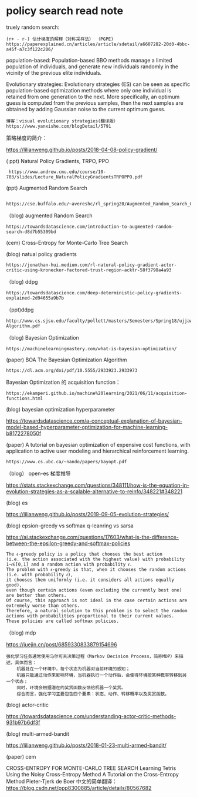 # policy search read note

truely random search:

    (r+ - r-) 估计梯度的解释（对称采样法） （PGPE) https://paperexplained.cn/articles/article/sdetail/a6607282-20d0-4bbc-a45f-a7c3f122c206/

population-based:
  Population-based BBO methods manage a limited population of individuals, and generate new individuals randomly in the vicinity of the previous elite individuals.
  
Evolutionary strategies:
  Evolutionary strategies (ES) can be seen as specific population-based optimization methods where only one individual is retained from one generation to the next. More specifically, an optimum guess is computed from the previous samples, then the next samples are obtained by adding Gaussian noise to the current optimum guess.
    
    博客：visual evolutionary strategies(翻译版） https://www.yanxishe.com/blogDetail/5791

策略梯度的简介：
   
   https://lilianweng.github.io/posts/2018-04-08-policy-gradient/


( ppt) Natural Policy Gradients, TRPO, PPO
     
     https://www.andrew.cmu.edu/course/10-703/slides/Lecture_NaturalPolicyGradientsTRPOPPO.pdf
 
(ppt)  Augmented Random Search
    
     https://cse.buffalo.edu/~avereshc/rl_spring20/Augmented_Random_Search_Gautam_Suryawanshi_Prajit_Krisshna_Kumar.pdf

（blog) augmented Random Search
    
    https://towardsdatascience.com/introduction-to-augmented-random-search-d8d7b55309bd
   
(cem) Cross-Entropy for Monte-Carlo Tree Search

 (blog) natual policy gradients 
    
    https://jonathan-hui.medium.com/rl-natural-policy-gradient-actor-critic-using-kronecker-factored-trust-region-acktr-58f3798a4a93

（blog) ddpg
    
    https://towardsdatascience.com/deep-deterministic-policy-gradients-explained-2d94655a9b7b

（ppt)ddpg
 
    http://www.cs.sjsu.edu/faculty/pollett/masters/Semesters/Spring18/ujjawal/DDPG-Algorithm.pdf
    
 （blog) Bayesian Optimization
 
    https://machinelearningmastery.com/what-is-bayesian-optimization/
  
  (paper) BOA The Bayesian Optimization Algorithm
  
    https://dl.acm.org/doi/pdf/10.5555/2933923.2933973
  
  Bayesian Optimization 的 acquisition function： 
    
    https://ekamperi.github.io/machine%20learning/2021/06/11/acquisition-functions.html
 
 (blog) bayesian optimization hyperparameter
 
 https://towardsdatascience.com/a-conceptual-explanation-of-bayesian-model-based-hyperparameter-optimization-for-machine-learning-b8172278050f
 
 (paper) A tutorial on
bayesian optimization of expensive cost functions, with
application to active user modeling and hierarchical reinforcement
learning.

    https://www.cs.ubc.ca/~nando/papers/bayopt.pdf
    
  （blog） open-es 梯度推导
  
  https://stats.stackexchange.com/questions/348111/how-is-the-equation-in-evolution-strategies-as-a-scalable-alternative-to-reinfo/348221#348221
  
  (blog) es 
  
  https://lilianweng.github.io/posts/2019-09-05-evolution-strategies/
  
  (blog) epsion-greedy vs softmax  q-leanring vs sarsa
  
  https://ai.stackexchange.com/questions/17603/what-is-the-difference-between-the-epsilon-greedy-and-softmax-policies
    
    The 𝜖-greedy policy is a policy that chooses the best action 
    (i.e. the action associated with the highest value) with probability 1−𝜖∈[0,1] and a random action with probability 𝜖. 
    The problem with 𝜖-greedy is that, when it chooses the random actions (i.e. with probability 𝜖), 
    it chooses them uniformly (i.e. it considers all actions equally good), 
    even though certain actions (even excluding the currently best one) are better than others. 
    Of course, this approach is not ideal in the case certain actions are extremely worse than others. 
    Therefore, a natural solution to this problem is to select the random actions with probabilities proportional to their current values. 
    These policies are called softmax policies.
  
  （blog) mdp
  
  https://juejin.cn/post/6859330833879154696
    
    强化学习任务通常使用马尔可夫决策过程（Markov Decision Process，简称MDP）来描述，具体而言：
        机器处在一个环境中，每个状态为机器对当前环境的感知；
        机器只能通过动作来影响环境，当机器执行一个动作后，会使得环境按某种概率转移到另一个状态；
        同时，环境会根据潜在的奖赏函数反馈给机器一个奖赏。
        综合而言，强化学习主要包含四个要素：状态、动作、转移概率以及奖赏函数。
        
 
 (blog) actor-critic 
    
 https://towardsdatascience.com/understanding-actor-critic-methods-931b97b6df3f
    
 (blog) multi-armed-bandit
    
 https://lilianweng.github.io/posts/2018-01-23-multi-armed-bandit/
 
 (paper) cem
 
 CROSS-ENTROPY FOR MONTE-CARLO TREE SEARCH
 Learning Tetris Using the Noisy Cross-Entropy Method
 A Tutorial on the Cross-Entropy Method Pieter-Tjerk de Boer  中文的简单翻译： https://blog.csdn.net/ppp8300885/article/details/80567682
    
